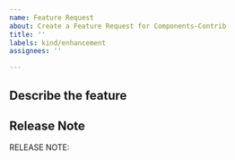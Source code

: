```yaml
---
name: Feature Request
about: Create a Feature Request for Components-Contrib
title: ''
labels: kind/enhancement
assignees: ''

---
```

## Describe the feature

## Release Note
<!-- How should this new feature be announced in our release notes? It can be populated later. -->
<!-- Keep it as a single line. Examples: -->

<!-- RELEASE NOTE: **ADD** New feature in Dapr. -->
<!-- RELEASE NOTE: **FIX** Bug in runtime. -->
<!-- RELEASE NOTE: **UPDATE** Runtime dependency. -->

RELEASE NOTE:
